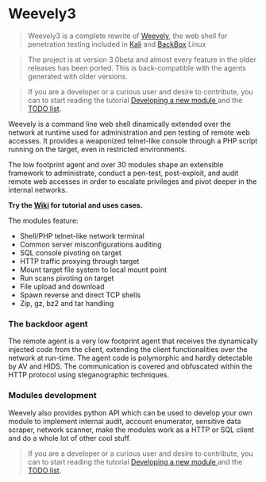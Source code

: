 Weevely3
=======

> Weevely3 is a complete rewrite of [Weevely](https://github.com/epinna/Weevely), the web shell for penetration testing included in [Kali](http://www.kali.org/) and [BackBox](http://www.kali.org/) Linux

> The project is at version 3.0beta and almost every feature in the older releases has been ported. This is back-compatible with the agents generated with older versions.

> If you are a developer or a curious user and desire to contribute, you can to start reading the tutorial [Developing a new module ](https://github.com/epinna/weevely3/wiki/developing-a-new-module) and the [TODO list](https://github.com/epinna/weevely3/issues/1).

Weevely is a command line web shell dinamically extended over the network at runtime used for administration and pen testing of remote web accesses. It provides a weaponized telnet-like console through a PHP script running on the target, even in restricted environments.

The low footprint agent and over 30 modules shape an extensible framework to administrate, conduct a pen-test, post-exploit, and audit remote web accesses in order to escalate privileges and pivot deeper in the internal networks.

**Try the [Wiki](https://github.com/epinna/weevely3/wiki#getting-started) for tutorial and uses cases.**

The modules feature:

* Shell/PHP telnet-like network terminal
* Common server misconfigurations auditing
* SQL console pivoting on target
* HTTP traffic proxying through target
* Mount target file system to local mount point
* Run scans pivoting on target
* File upload and download
* Spawn reverse and direct TCP shells
* Zip, gz, bz2 and tar handling

### The backdoor agent

The remote agent is a very low footprint agent that receives the dynamically injected code from the client, extending the client functionalities over the network at run-time. The agent code is polymorphic and hardly detectable by AV and HIDS. The communication is covered and obfuscated within the HTTP protocol using steganographic techniques.

### Modules development

Weevely also provides python API which can be used to develop your own module to implement internal audit, account enumerator, sensitive data scraper, network scanner, make the modules work as a HTTP or SQL client and do a whole lot of other cool stuff.

> If you are a developer or a curious user and desire to contribute, you can to start reading the tutorial [Developing a new module ](https://github.com/epinna/weevely3/wiki/developing-a-new-module) and the [TODO list](https://github.com/epinna/weevely3/issues/1).
